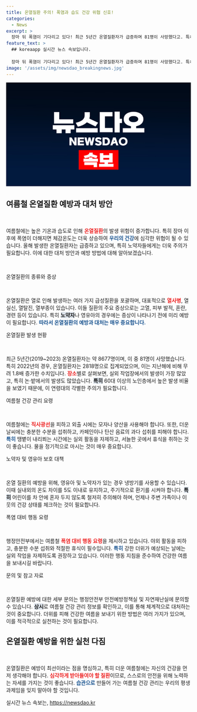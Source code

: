 ```yaml
---
title: 온열질환 주의! 폭염과 습도 건강 위협 신호!
categories:
  - News
excerpt: >
  장마 뒤 폭염이 기다리고 있다! 최근 5년간 온열질환자가 급증하며 81명이 사망했다고. 특히 60대 이상 주민은 더욱 주의가 필요하다. 건강을 지키는 행동요령을 확인하고, 올 여름 안전하게 보내세요!
feature_text: >
  ## koreaapp 실시간 뉴스 속보입니다.

  장마 뒤 폭염이 기다리고 있다! 최근 5년간 온열질환자가 급증하며 81명이 사망했다고. 특히 60대 이상 주민은 더욱 주의가 필요하다. 건강을 지키는 행동요령을 확인하고, 올 여름 안전하게 보내세요!
image: '/assets/img/newsdao_breakingnews.jpg'
---
```


<p><img src="/assets/img/newsdao_breakingnews.jpg" alt="koreaapp 속보" /></p>

<h2 data-ke-size="size26">여름철 온열질환 예방과 대처 방안</h2>

<p data-ke-size="size16">&nbsp;</p>

<p>여름철에는 높은 기온과 습도로 인해 <b><span style="color: #ee2323;">온열질환</span></b>의 발생 위험이 증가합니다. 특히 장마 이후에 폭염이 더해지면 체감온도는 더욱 상승하여 <b><span style="color: #1a5490;">우리의 건강</span></b>에 심각한 위협이 될 수 있습니다. 올해 발생한 온열질환자는 급증하고 있으며, 특히 노약자들에게는 더욱 주의가 필요합니다. 이에 대한 대처 방안과 예방 방법에 대해 알아보겠습니다.<p data-ke-size="size16">&nbsp;</p></p>

<p>온열질환의 종류와 증상</p>

<p data-ke-size="size16">&nbsp;</p>

<p>온열질환은 열로 인해 발생하는 여러 가지 급성질환을 포괄하며, 대표적으로 <b><span style="color: #ee2323;">열사병</span></b>, 열실신, 열탈진, 열부종이 있습니다. 이들 질환의 주요 증상으로는 고열, 피부 발적, 혼란, 경련 등이 있습니다. 특히 <b><span style="background-color: #21538527;">노약자</span></b>나 영유아의 경우에는 증상이 나타나기 전에 미리 예방이 필요합니다. <b><span style="color: #1a5490;">따라서 온열질환의 예방과 대처는 매우 중요합니다.</span></b> </p>

<p>온열질환 발생 현황</p>

<p data-ke-size="size16">&nbsp;</p>

<p>최근 5년간(2019~2023) 온열질환자는 약 8677명이며, 이 중 81명이 사망했습니다. 특히 2022년의 경우, 온열질환자는 2818명으로 집계되었으며, 이는 지난해에 비해 무려 1.8배 증가한 수치입니다. <b><span style="color: #ee2323;">장소</span></b>별로 살펴보면, 실외 작업장에서의 발생이 가장 많았고, 특히 논·밭에서의 발생도 많았습니다. <b><span style="background-color: #21538527;">특히</span></b> 60대 이상의 노인층에서 높은 발생 비율을 보였기 때문에, 이 연령대의 각별한 주의가 필요합니다.</p>

<p>여름철 건강 관리 요령</p>

<p data-ke-size="size16">&nbsp;</p>

<p>여름철에는 <b><span style="color: #ee2323;">직사광선</span></b>을 피하고 외출 시에는 모자나 양산을 사용해야 합니다. 또한, 더운 날씨에는 충분한 수분을 섭취하고, 카페인이나 탄산 음료의 과다 섭취를 피해야 합니다. <b><span style="color: #1a5490;">특히</span></b> 땡볕이 내리쬐는 시간에는 실외 활동을 자제하고, 서늘한 곳에서 휴식을 취하는 것이 좋습니다. 물을 정기적으로 마시는 것이 매우 중요합니다.</p>

<p>노약자 및 영유아 보호 대책</p>

<p data-ke-size="size16">&nbsp;</p>

<p>온열 질환의 예방을 위해, 영유아 및 노약자가 있는 경우 냉방기를 사용할 수 있습니다. 이때 실내외의 온도 차이를 5도 이내로 유지하고, 주기적으로 환기를 시켜야 합니다. <b><span style="background-color: #21538527;">특히</span></b> 어린이를 차 안에 혼자 두지 않도록 철저히 주의해야 하며, 언제나 주변 가족이나 이웃의 건강 상태를 체크하는 것이 필요합니다.</p>

<p>폭염 대비 행동 요령</p>

<p data-ke-size="size16">&nbsp;</p>

<p>행정안전부에서는 여름철 <b><span style="color: #ee2323;">폭염 대비 행동 요령</span></b>을 제시하고 있습니다. 야외 활동을 피하고, 충분한 수분 섭취와 적절한 휴식이 필수입니다. <b><span style="color: #1a5490;">특히</span></b> 강한 더위가 예상되는 날에는 실외 작업을 자제하도록 권장하고 있습니다. 이러한 행동 지침을 준수하여 건강한 여름을 보내시길 바랍니다.</p>

<p>문의 및 참고 자료</p>

<p data-ke-size="size16">&nbsp;</p>

<p>온열질환 예방에 대한 세부 문의는 행정안전부 안전예방정책실 및 자연재난실에 문의할 수 있습니다. <b><span style="background-color: #21538527;">상시</span></b>로 여름철 건강 관리 정보를 확인하고, 이를 통해 체계적으로 대처하는 것이 중요합니다. 더위를 피해 건강한 여름을 보내기 위한 방법은 여러 가지가 있으며, 이를 적극적으로 실천하는 것이 필요합니다. </p>

<h2 data-ke-size="size26">온열질환 예방을 위한 실천 다짐</h2>

<p data-ke-size="size16">&nbsp;</p>

<p>온열질환은 예방이 최선이라는 점을 명심하고, 특히 더운 여름철에는 자신의 건강을 먼저 생각해야 합니다. <b><span style="color: #ee2323;">심각하게 받아들여야 할 질환</span></b>이므로, 스스로의 안전을 위해 노력하는 자세를 가지는 것이 좋습니다. <b><span style="color: #1a5490;">습관으로</span></b> 만들어 가는 여름철 건강 관리는 우리의 평생 과제임을 잊지 말아야 할 것입니다.</p>
실시간 뉴스 속보는, <a href="https://newsdao.kr" rel="dofollow">https://newsdao.kr</a>


